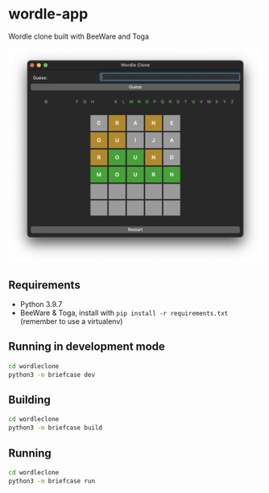 # wordle-app

Wordle clone built with BeeWare and Toga

![Sample run](/sample.png)

## Requirements

- Python 3.9.7
- BeeWare & Toga, install with `pip install -r requirements.txt` (remember to use a virtualenv)

## Running in development mode

```bash
cd wordleclone
python3 -m briefcase dev
```

## Building

```bash
cd wordleclone
python3 -m briefcase build
```

## Running

```bash
cd wordleclone
python3 -m briefcase run
```
